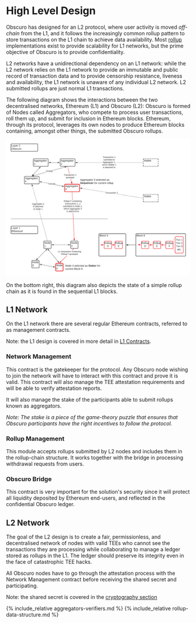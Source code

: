 # High Level Design
Obscuro has designed for an L2 protocol, where user activity is moved _off-chain_ from the L1, and it follows the increasingly common rollup pattern to store transactions on the L1 chain to achieve data availability. Most [rollup](https://vitalik.ca/general/2021/01/05/rollup.html) implementations exist to provide scalability for L1 networks, but the prime objective of Obscuro is to provide confidentiality.

L2 networks have a unidirectional dependency on an L1 network: while the L2 network relies on the L1 network to provide an immutable and public record of transaction data and to provide censorship resistance, liveness and availability, the L1 network is unaware of any individual L2 network. L2 submitted rollups are just normal L1 transactions.

The following diagram shows the interactions between the two decentralised networks, Ethereum (L1) and Obscuro (L2): Obscuro is formed of Nodes called Aggregators, who compete to process user transactions, roll them up, and submit for inclusion in Ethereum blocks. Ethereum, through its protocol, leverages its own nodes to produce Ethereum blocks containing, amongst other things, the submitted Obscuro rollups.

![L1-L2 Interaction](./images/l1-l2-interaction.png)

On the bottom right, this diagram also depicts the state of a simple rollup chain as it is found in the sequential L1 blocks. 

## L1 Network
On the L1 network there are several regular Ethereum contracts, referred to as management contracts.

Note: the L1 design is covered in more detail in [L1 Contracts](./l1-contracts.md).

### Network Management
This contract is the gatekeeper for the protocol. Any Obscuro node wishing to join the network will have to interact with this contract and prove it is valid. 
This contract will also manage the TEE attestation requirements and will be able to verify attestation reports.

It will also manage the stake of the participants able to submit rollups known as aggregators.

_Note: The stake is a piece of the game-theory puzzle that ensures that Obscuro participants have the right incentives to follow the protocol._

### Rollup Management
This module accepts rollups submitted by L2 nodes and includes them in the rollup-chain structure. It works together with the bridge in processing withdrawal requests from users.

### Obscuro Bridge
This contract is very important for the solution's security since it will protect all liquidity deposited by Ethereum end-users, and reflected in the confidential Obscuro ledger.

## L2 Network
The goal of the L2 design is to create a fair, permissionless, and decentralised network of nodes with valid TEEs who cannot see the transactions they are processing while collaborating to manage a ledger stored as rollups in the L1. The ledger should preserve its integrity even in the face of catastrophic TEE hacks.

All Obscuro nodes have to go through the attestation process with the Network Management contract before receiving the shared secret and participating.

Note: the shared secret is covered in the [cryptography section](cryptography.md)

{% include_relative aggregators-verifiers.md %}
{% include_relative rollup-data-structure.md %}
